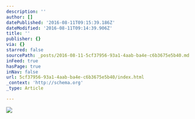 ```yaml
---
description: ''
author: []
datePublished: '2016-08-11T09:15:39.186Z'
dateModified: '2016-08-11T09:14:39.906Z'
title: ''
publisher: {}
via: {}
starred: false
sourcePath: _posts/2016-08-11-5cf37956-93a1-4aab-ba4e-c6b3675e5b40.md
inFeed: true
hasPage: true
inNav: false
url: 5cf37956-93a1-4aab-ba4e-c6b3675e5b40/index.html
_context: 'http://schema.org'
_type: Article

---
```

![](https://the-grid-user-content.s3-us-west-2.amazonaws.com/0416f035-d470-4737-8045-d9662226117f.jpg)